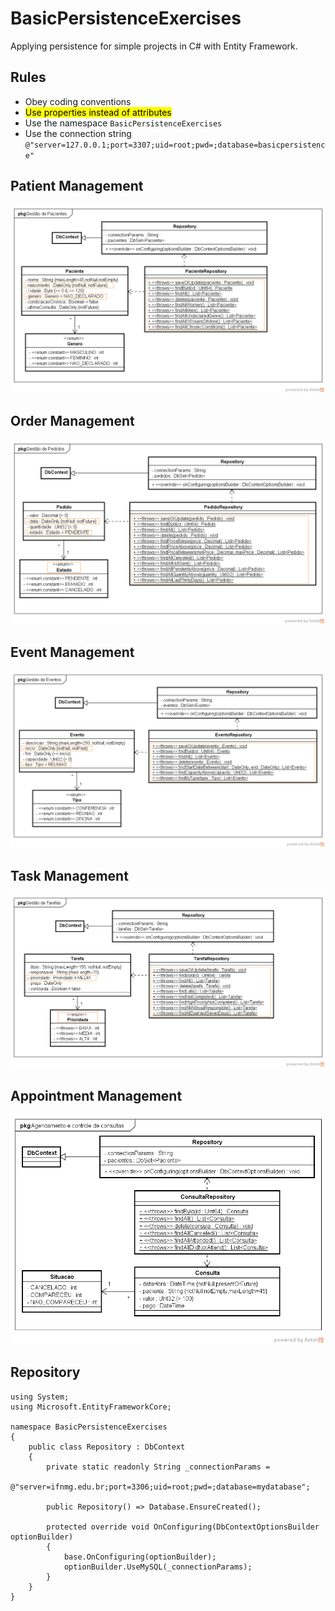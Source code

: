 # BasicPersistenceExercises
Applying persistence for simple projects in C# with Entity Framework.

## Rules

- Obey coding conventions
- <mark>Use properties instead of attributes</mark>
- Use the namespace ```BasicPersistenceExercises```
- Use the connection string ```@"server=127.0.0.1;port=3307;uid=root;pwd=;database=basicpersistence"```

## Patient Management

![Patient Management](/resources/persistencia_gestao_pacientes.png)

## Order Management

![Order Management](/resources/persistencia_gestao_pedidos.png)

## Event Management

![Event Management](/resources/persistencia_gestao_eventos.png)

## Task Management

![Task Management](/resources/persistencia_gestao_tarefas.png)

## Appointment Management

![Appointment Management](/resources/persistencia_gestao_consultas.png)

## Repository

```
using System;
using Microsoft.EntityFrameworkCore;

namespace BasicPersistenceExercises
{
    public class Repository : DbContext
    {
        private static readonly String _connectionParams =
        @"server=ifnmg.edu.br;port=3306;uid=root;pwd=;database=mydatabase";

        public Repository() => Database.EnsureCreated();

        protected override void OnConfiguring(DbContextOptionsBuilder optionBuilder)
        {
            base.OnConfiguring(optionBuilder);
            optionBuilder.UseMySQL(_connectionParams);
        }
    }
}
```
